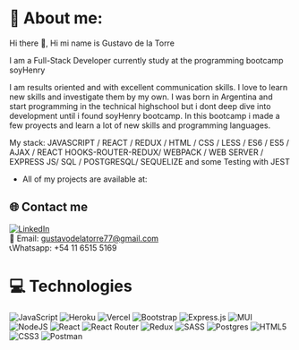 # 🎩 About me: 
<p> Hi there 👋, Hi mi name is Gustavo de la Torre </p>
<p> I am a Full-Stack Developer currently study at the programming bootcamp soyHenry</p>
<p> I am results oriented and with excellent communication skills. I love to learn new skills and investigate them by my own. I was born in Argentina and start programming in the technical highschool but i dont deep dive into development until i found soyHenry bootcamp. In this bootcamp i made a few proyects and learn a lot of new skills and programming languages.</p>

<p>My stack: JAVASCRIPT / REACT / REDUX / HTML / CSS / LESS / ES6 / ES5 / AJAX / REACT HOOKS-ROUTER-REDUX/ WEBPACK / WEB SERVER / EXPRESS JS/ SQL / POSTGRESQL/ SEQUELIZE and some Testing with JEST</p>

- All of my projects are available at:

## 🌐 Contact me
[![LinkedIn](https://img.shields.io/badge/LinkedIn-%230077B5.svg?logo=linkedin&logoColor=white)](https://linkedin.com/in/https://www.linkedin.com/in/gustavo-de-la-torre-309a581ba/) 
<br>
📩 Email: gustavodelatorre77@gmail.com
<br>
 📞Whatsapp: +54 11 6515 5169

# 💻 Technologies
![JavaScript](https://img.shields.io/badge/javascript-%23323330.svg?style=flat&logo=javascript&logoColor=%23F7DF1E) ![Heroku](https://img.shields.io/badge/heroku-%23430098.svg?style=flat&logo=heroku&logoColor=white) ![Vercel](https://img.shields.io/badge/vercel-%23000000.svg?style=flat&logo=vercel&logoColor=white) ![Bootstrap](https://img.shields.io/badge/bootstrap-%23563D7C.svg?style=flat&logo=bootstrap&logoColor=white) ![Express.js](https://img.shields.io/badge/express.js-%23404d59.svg?style=flat&logo=express&logoColor=%2361DAFB) ![MUI](https://img.shields.io/badge/MUI-%230081CB.svg?style=flat&logo=material-ui&logoColor=white) ![NodeJS](https://img.shields.io/badge/node.js-6DA55F?style=flat&logo=node.js&logoColor=white) ![React](https://img.shields.io/badge/react-%2320232a.svg?style=flat&logo=react&logoColor=%2361DAFB) ![React Router](https://img.shields.io/badge/React_Router-CA4245?style=flat&logo=react-router&logoColor=white) ![Redux](https://img.shields.io/badge/redux-%23593d88.svg?style=flat&logo=redux&logoColor=white) ![SASS](https://img.shields.io/badge/SASS-hotpink.svg?style=flat&logo=SASS&logoColor=white) ![Postgres](https://img.shields.io/badge/postgres-%23316192.svg?style=flat&logo=postgresql&logoColor=white) ![HTML5](https://img.shields.io/badge/html5-%23E34F26.svg?style=flat&logo=html5&logoColor=white) ![CSS3](https://img.shields.io/badge/css3-%231572B6.svg?style=flat&logo=css3&logoColor=white) ![Postman](https://img.shields.io/badge/Postman-FF6C37?style=flat&logo=postman&logoColor=white) 
